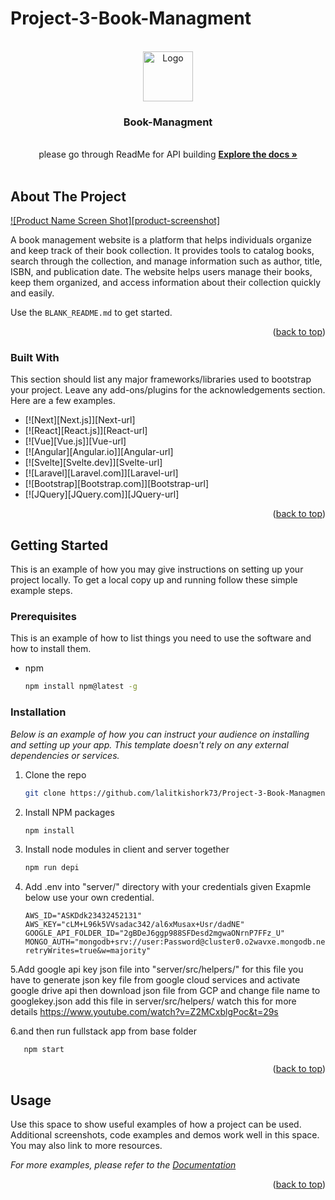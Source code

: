 # Project-3-Book-Managment

<!-- Improved compatibility of back to top link: See: https://github.com/othneildrew/Best-README-Template/pull/73 -->
<a name="readme-top"></a>
<!--
*** Thanks for checking out the Best-README-Template. If you have a suggestion
*** that would make this better, please fork the repo and create a pull request
*** or simply open an issue with the tag "enhancement".
*** Don't forget to give the project a star!
*** Thanks again! Now go create something AMAZING! :D
-->





<!-- PROJECT LOGO -->
<br />
<div align="center">
  <a href="https://github.com/othneildrew/Best-README-Template">
    <img src="images/logo.png" alt="Logo" width="80" height="80">
  </a>

  <h3 align="center">Book-Managment</h3>

  <p align="center">
    <br />
    please go through ReadMe for API building
    <a href="https://github.com/lalitkishork73/Project-3-Book-Managment/blob/server/README.md"><strong>Explore the docs »</strong></a>
    <br />
    <br />
  </p>
</div>






<!-- ABOUT THE PROJECT -->
## About The Project

[![Product Name Screen Shot][product-screenshot]](https://example.com)

A book management website is a platform that helps individuals organize and keep track of their book collection. It provides tools to catalog books, search through the collection, and manage information such as author, title, ISBN, and publication date. The website helps users manage their books, keep them organized, and access information about their collection quickly and easily.


Use the `BLANK_README.md` to get started.

<p align="right">(<a href="#readme-top">back to top</a>)</p>



### Built With

This section should list any major frameworks/libraries used to bootstrap your project. Leave any add-ons/plugins for the acknowledgements section. Here are a few examples.

* [![Next][Next.js]][Next-url]
* [![React][React.js]][React-url]
* [![Vue][Vue.js]][Vue-url]
* [![Angular][Angular.io]][Angular-url]
* [![Svelte][Svelte.dev]][Svelte-url]
* [![Laravel][Laravel.com]][Laravel-url]
* [![Bootstrap][Bootstrap.com]][Bootstrap-url]
* [![JQuery][JQuery.com]][JQuery-url]

<p align="right">(<a href="#readme-top">back to top</a>)</p>



<!-- GETTING STARTED -->
## Getting Started

This is an example of how you may give instructions on setting up your project locally.
To get a local copy up and running follow these simple example steps.

### Prerequisites

This is an example of how to list things you need to use the software and how to install them.
* npm
  ```sh
  npm install npm@latest -g
  ```

### Installation

_Below is an example of how you can instruct your audience on installing and setting up your app. This template doesn't rely on any external dependencies or services._

<!-- 1. Get a free API Key at [https://example.com](https://example.com) -->
1. Clone the repo
   ```sh
   git clone https://github.com/lalitkishork73/Project-3-Book-Managment.git
   ```
2. Install NPM packages
   ```sh
   npm install
   ```
3. Install node modules in client and server together
   ```sh
   npm run depi 
   ```
4. Add .env into  "server/" directory with your credentials given Exapmle below use your own credential.
    ```.env
   AWS_ID="ASKDdk23432452131"
   AWS_KEY="cLM+L96k5VVsadac342/al6xMusax+Usr/dadNE"
   GOOGLE_API_FOLDER_ID="2gBDeJ6ggp988SFDesd2mgwaONrnP7FFz_U"
   MONGO_AUTH="mongodb+srv://user:Password@cluster0.o2wavxe.mongodb.net/DataDB?retryWrites=true&w=majority"     
    
    ```
5.Add google api key json file into "server/src/helpers/" 
   for this file you have to generate json key file from google cloud services and activate google drive api 
   then download json file from GCP and change file name to googlekey.json 
   add this file in server/src/helpers/
   watch this for more details https://www.youtube.com/watch?v=Z2MCxblgPoc&t=29s

6.and then run fullstack app from base folder
```sh
   npm start
   ```
<p align="right">(<a href="#readme-top">back to top</a>)</p>



<!-- USAGE EXAMPLES -->
## Usage

Use this space to show useful examples of how a project can be used. Additional screenshots, code examples and demos work well in this space. You may also link to more resources.

_For more examples, please refer to the [Documentation](https://example.com)_

<p align="right">(<a href="#readme-top">back to top</a>)</p>



